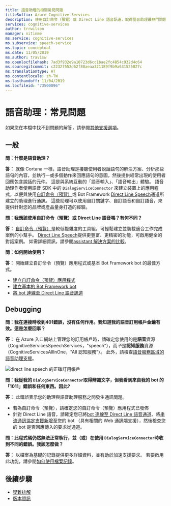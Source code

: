 ```yaml
---
title: 語音助理的相關常見問題
titleSuffix: Azure Cognitive Services
description: 使用自訂命令（預覽）或 Direct Line 語音訊道，取得語音助理最熱門問題的解答。
services: cognitive-services
author: trrwilson
manager: nitinme
ms.service: cognitive-services
ms.subservice: speech-service
ms.topic: conceptual
ms.date: 11/05/2019
ms.author: travisw
ms.openlocfilehash: 7ad3f932e9a10723d6cc1bae2fc4854c932d4c64
ms.sourcegitcommit: c22327552d62f88aeaa321189f9b9a631525027c
ms.translationtype: HT
ms.contentlocale: zh-TW
ms.lasthandoff: 11/04/2019
ms.locfileid: "73500896"
---
```

# <a name="voice-assistants-frequently-asked-questions"></a>語音助理：常見問題

如果您在本檔中找不到問題的解答，請參閱[其他支援選項](support.md)。

## <a name="general"></a>一般

**問：什麼是語音助理？**

**答：** 就像 Cortana 一樣，語音助理是接聽使用者說話語句的解決方案、分析那些語句的內容，並執行一或多個動作來回應語句的意圖，然後提供經常出現的使用者回應包含說話的元件。 這是與系統互動的「語音輸入」、「語音輸出」體驗。 語音助理作者使用語音 SDK 中的 `DialogServiceConnector` 來建立裝置上的應用程式，以便與使用[自訂命令（預覽）](custom-commands.md)或 Bot Framework [Direct Line Speech](direct-line-speech.md)通道所建立的助理進行通訊。 這些助理可以使用自訂關鍵字、自訂語音和自訂語音，來提供針對您的品牌或產品量身打造的經驗。

**問：我應該使用自訂命令（預覽）或 Direct Line 語音嗎？有何不同？**

**答：** [自訂命令（預覽）](custom-commands.md)是較低複雜度的工具組，可輕鬆建立並裝載適合工作完成案例的小幫手。 [Direct Line Speech](direct-line-speech.md)提供更豐富、更精密的功能，可啟用健全的對話案例。 如需詳細資訊，請參閱[assistant 解決方案的比較](voice-assistants.md#comparing-assistant-solutions)。

**問：如何開始使用？**

**答：** 開始建立自訂命令（預覽）應用程式或基本 Bot Framework bot 的最佳方式。

* [建立自訂命令（預覽）應用程式](quickstart-custom-speech-commands-create-new.md)
* [建立基本的 Bot Framework bot](https://docs.microsoft.com/azure/bot-service/bot-builder-tutorial-basic-deploy?view=azure-bot-service-4.0)
* [將 bot 連線至 Direct Line 語音訊道](https://docs.microsoft.com/azure/bot-service/bot-service-channel-connect-directlinespeech)

## <a name="debugging"></a>Debugging

**問：我在連接時收到401錯誤，沒有任何作用。我知道我的語音訂用帳戶金鑰有效。這是怎麼回事？**

**答：** 在 Azure 入口網站上管理您的訂用帳戶時，請確定您使用的是**語音**資源（CognitiveServicesSpeechServices，"speech"），而*不*是**認知服務**資源（CognitiveServicesAllInOne，"All 認知服務"）。 此外，請檢查[語音服務區域的語音助理支援](regions.md#voice-assistants)。

![direct line speech 的正確訂用帳戶](media/voice-assistants/faq-supported-subscription.png "相容語音訂用帳戶的範例")

**問：我從我的 `DialogServiceConnector`取得辨識文字，但我看到來自我的 bot 的「1011」錯誤和任何東西。因此?**

**答：** 此錯誤表示您的助理與語音助理服務之間發生通訊問題。

* 若為自訂命令（預覽），請確定您的自訂命令（預覽）應用程式已發佈
* 針對 Direct Line 語音，請確定您已將[bot 連線至 Direct Line 語音通道](https://docs.microsoft.com/azure/bot-service/bot-service-channel-connect-directlinespeech)、將[串流通訊協定支援新增](https://aka.ms/botframework/addstreamingprotocolsupport)至您的 bot （具有相關的 Web 通訊端支援），然後檢查您的 bot 是否回應傳入的要求從通道。

**問：此程式碼仍然無法正常執行，並（或）在使用 `DialogServiceConnector`時收到不同的錯誤。我該怎麼做？**

**答：** 以檔案為基礎的記錄提供更多詳細資料，並有助於加速支援要求。 若要啟用此功能，請參閱[如何使用檔案記錄](how-to-use-logging.md)。

## <a name="next-steps"></a>後續步驟

* [疑難排解](troubleshooting.md)
* [版本資訊](releasenotes.md)
